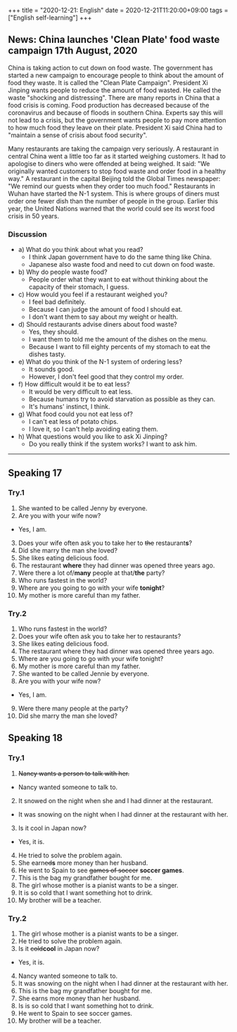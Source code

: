 +++
title =  "2020-12-21: English"
date = 2020-12-21T11:20:00+09:00
tags = ["English self-learning"]
+++
## News: China launches 'Clean Plate' food waste campaign 17th August, 2020

China is taking action to cut down on food waste. The government has started a new campaign to encourage people to think about the amount of food they waste. It is called the "Clean Plate Campaign". President Xi Jinping wants people to reduce the amount of food wasted. He called the waste "shocking and distressing". There are many reports in China that a food crisis is coming. Food production has decreased because of the coronavirus and because of floods in southern China. Experts say this will not lead to a crisis, but the government wants people to pay more attention to how much food they leave on their plate. President Xi said China had to "maintain a sense of crisis about food security".

Many restaurants are taking the campaign very seriously. A restaurant in central China went a little too far as it started weighing customers. It had to apologise to diners who were offended at being weighed. It said: "We originally wanted customers to stop food waste and order food in a healthy way." A restaurant in the capital Beijing told the Global Times newspaper: "We remind our guests when they order too much food." Restaurants in Wuhan have started the N-1 system. This is where groups of diners must order one fewer dish than the number of people in the group. Earlier this year, the United Nations warned that the world could see its worst food crisis in 50 years.

### Discussion

* a) What do you think about what you read?
    - I think Japan government have to do the same thing like China.
    - Japanese also waste food and need to cut down on food waste.
* b) Why do people waste food?
    - People order what they want to eat without thinking about the capacity of their stomach, I guess.
* c) How would you feel if a restaurant weighed you?
    - I feel bad definitely.
    - Because I can judge the amount of food I should eat.
    - I don't want them to say about my weight or health.
* d) Should restaurants advise diners about food waste?
    - Yes, they should.
    - I want them to told me the amount of the dishes on the menu.
    - Because I want to fill eighty percents of my stomach to eat the dishes tasty.
* e) What do you think of the N-1 system of ordering less?
    - It sounds good.
    - However, I don't feel good that they control my order.
* f) How difficult would it be to eat less?
    - It would be very difficult to eat less.
    - Because humans try to avoid starvation as possible as they can.
    - It's humans' instinct, I think.
* g) What food could you not eat less of?
    - I can't eat less of potato chips.
    - I love it, so I can't help avoiding eating them.
* h) What questions would you like to ask Xi Jinping?
    - Do you really think if the system works? I want to ask him.

- - -
## Speaking 17

### Try.1

1. She wanted to be called Jenny by everyone.
2. Are you with your wife now?
  - Yes, I am.
3. Does your wife often ask you to take her to ~~the~~ restaurant**s**?
4. Did she marry the man she loved?
5. She likes eating delicious food.
6. The restaurant **where** they had dinner was opened three years ago.
7. Were there a lot of/**many** people at that/**the** party?
8. Who runs fastest in the world?
9. Where are you going to go with your wife **tonight**?
10. My mother is more careful than my father.

### Try.2

1. Who runs fastest in the world?
2. Does your wife often ask you to take her to restaurants?
3. She likes eating delicious food.
4. The restaurant where they had dinner was opened three years ago.
5. Where are you going to go with your wife tonight?
6. My mother is more careful than my father.
7. She wanted to be called Jennie by everyone.
8. Are you with your wife now?
  - Yes, I am.
9. Were there many people at the party?
10. Did she marry the man she loved?

## Speaking 18

### Try.1

1. ~~Nancy wants a person to talk with her.~~
  - Nancy wanted someone to talk to.
2. It snowed on the night when she and I had dinner at the restaurant.
  - It was snowing on the night when I had dinner at the restaurant with her.
3. Is it cool in Japan now?
  - Yes, it is.
4. He tried to solve the problem again.
5. She earn~~ed~~**s** more money than her husband.
6. He went to Spain to see ~~games of soccer~~ **soccer games**.
7. This is the bag my grandfather bought for me.
8. The girl whose mother is a pianist wants to be a singer.
9. It is so cold that I want something hot to drink.
10. My brother will be a teacher.

### Try.2

1. The girl whose mother is a pianist wants to be a singer.
2. He tried to solve the problem again.
3. Is it ~~cold~~**cool** in Japan now?
  - Yes, it is.
4. Nancy wanted someone to talk to.
5. It was snowing on the night when I had dinner at the restaurant with her.
6. This is the bag my grandfather bought for me.
7. She earns more money than her husband.
8. Is is so cold that I want something hot to drink.
9. He went to Spain to see soccer games.
10. My brother will be a teacher. 
